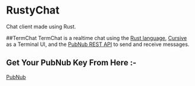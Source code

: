 # RustyChat
Chat client made using Rust.

##TermChat 
TermChat is a realtime chat using the [Rust language](https://www.rust-lang.org/), [Cursive](https://github.com/gyscos/cursive) as a Terminal UI, and the [PubNub REST API](https://www.pubnub.com/http-rest-push-api/?devrel_gh=sambarustchat) to send and receive messages. 

## Get Your PubNub Key From Here :-
[PubNub](https://www.pubnub.com/?devrel_gh=sambarustchat) 

